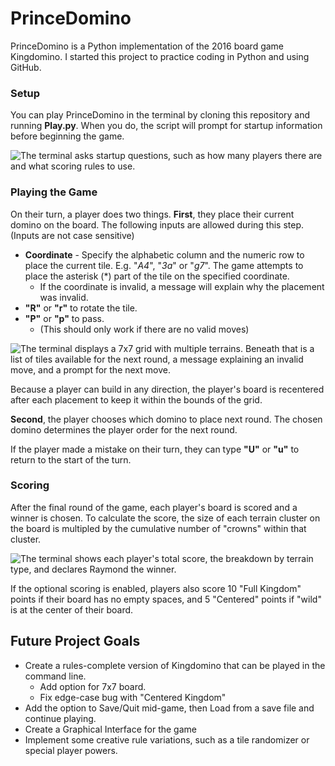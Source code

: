 # PrinceDomino
PrinceDomino is a Python implementation of the 2016 board game Kingdomino. I started this project to practice coding in Python and using GitHub.


### Setup

You can play PrinceDomino in the terminal by cloning this repository and running **Play.py**. When you do, the script will prompt for startup information before beginning the game.

![The terminal asks startup questions, such as how many players there are and what scoring rules to use.](/images/setup.png)

### Playing the Game

On their turn, a player does two things. **First**, they place their current domino on the board. The following inputs are allowed during this step. (Inputs are not case sensitive)

- **Coordinate** - Specify the alphabetic column and the numeric row to place the current tile. E.g. "*A4*", "*3a*" or "*g7*". The game attempts to place the asterisk (*) part of the tile on the specified coordinate.
    - If the coordinate is invalid, a message will explain why the placement was invalid.
- **"R"** or **"r"** to rotate the tile.
- **"P"** or **"p"** to pass.
    - (This should only work if there are no valid moves)

![The terminal displays a 7x7 grid with multiple terrains. Beneath that is a list of tiles available for the next round, a message explaining an invalid move, and a prompt for the next move.](/images/playing.png)

Because a player can build in any direction, the player's board is recentered after each placement to keep it within the bounds of the grid.

**Second**, the player chooses which domino to place next round. The chosen domino determines the player order for the next round.

If the player made a mistake on their turn, they can type **"U"** or **"u"** to return to the start of the turn.

### Scoring

After the final round of the game, each player's board is scored and a winner is chosen. To calculate the score, the size of each terrain cluster on the board is multipled by the cumulative number of "crowns" within that cluster.

![The terminal shows each player's total score, the breakdown by terrain type, and declares Raymond the winner.](/images/scoring.png)

If the optional scoring is enabled, players also score 10 "Full Kingdom" points if their board has no empty spaces, and 5 "Centered" points if "wild" is at the center of their board.


## Future Project Goals
- Create a rules-complete version of Kingdomino that can be played in the command line.
    - Add option for 7x7 board.
    - Fix edge-case bug with "Centered Kingdom"
- Add the option to Save/Quit mid-game, then Load from a save file and continue playing.
- Create a Graphical Interface for the game
- Implement some creative rule variations, such as a tile randomizer or special player powers.